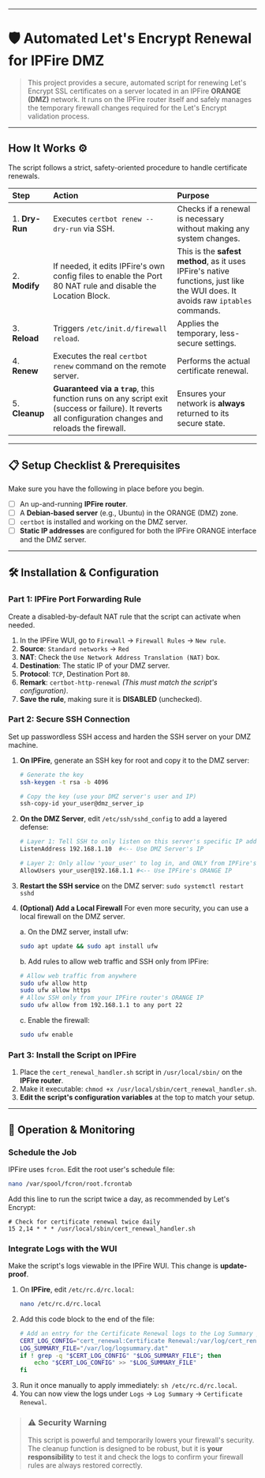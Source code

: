 -----

# 🛡️ Automated Let's Encrypt Renewal for IPFire DMZ

> This project provides a secure, automated script for renewing Let's Encrypt SSL certificates on a server located in an IPFire **ORANGE (DMZ)** network. It runs on the IPFire router itself and safely manages the temporary firewall changes required for the Let's Encrypt validation process.

-----

## How It Works ⚙️

The script follows a strict, safety-oriented procedure to handle certificate renewals.

| Step | Action | Purpose |
| :--- | :--- | :--- |
| 1. **Dry-Run** | Executes `certbot renew --dry-run` via SSH. | Checks if a renewal is necessary without making any system changes. |
| 2. **Modify** | If needed, it edits IPFire's own config files to enable the Port 80 NAT rule and disable the Location Block. | This is the **safest method**, as it uses IPFire's native functions, just like the WUI does. It avoids raw `iptables` commands. |
| 3. **Reload** | Triggers `/etc/init.d/firewall reload`. | Applies the temporary, less-secure settings. |
| 4. **Renew** | Executes the real `certbot renew` command on the remote server. | Performs the actual certificate renewal. |
| 5. **Cleanup** | **Guaranteed via a `trap`**, this function runs on any script exit (success or failure). It reverts all configuration changes and reloads the firewall. | Ensures your network is **always** returned to its secure state. |

-----

## 📋 Setup Checklist & Prerequisites

Make sure you have the following in place before you begin.

  - [ ] An up-and-running **IPFire router**.
  - [ ] A **Debian-based server** (e.g., Ubuntu) in the ORANGE (DMZ) zone.
  - [ ] `certbot` is installed and working on the DMZ server.
  - [ ] **Static IP addresses** are configured for both the IPFire ORANGE interface and the DMZ server.

-----

## 🛠️ Installation & Configuration

### Part 1: IPFire Port Forwarding Rule

Create a disabled-by-default NAT rule that the script can activate when needed.

1.  In the IPFire WUI, go to `Firewall` -\> `Firewall Rules` -\> `New rule`.
2.  **Source**: `Standard networks` -\> `Red`
3.  **NAT**: Check the `Use Network Address Translation (NAT)` box.
4.  **Destination**: The static IP of your DMZ server.
5.  **Protocol**: `TCP`, Destination Port `80`.
6.  **Remark**: `certbot-http-renewal`  *(This must match the script's configuration)*.
7.  **Save the rule**, making sure it is **DISABLED** (unchecked).

### Part 2: Secure SSH Connection

Set up passwordless SSH access and harden the SSH server on your DMZ machine.

1.  **On IPFire**, generate an SSH key for root and copy it to the DMZ server:

    ```bash
    # Generate the key
    ssh-keygen -t rsa -b 4096

    # Copy the key (use your DMZ server's user and IP)
    ssh-copy-id your_user@dmz_server_ip
    ```

2.  **On the DMZ Server**, edit `/etc/ssh/sshd_config` to add a layered defense:

    ```bash
    # Layer 1: Tell SSH to only listen on this server's specific IP address.
    ListenAddress 192.168.1.10  #<-- Use DMZ Server's IP

    # Layer 2: Only allow 'your_user' to log in, and ONLY from IPFire's IP.
    AllowUsers your_user@192.168.1.1 #<-- Use IPFire's ORANGE IP
    ```

3.  **Restart the SSH service** on the DMZ server: `sudo systemctl restart sshd`

4.  **(Optional) Add a Local Firewall** For even more security, you can use a local firewall on the DMZ server.

    a. On the DMZ server, install ufw:
    ```bash
    sudo apt update && sudo apt install ufw
    ```
    b. Add rules to allow web traffic and SSH only from IPFire:
    ```bash
    # Allow web traffic from anywhere
    sudo ufw allow http
    sudo ufw allow https
    # Allow SSH only from your IPFire router's ORANGE IP
    sudo ufw allow from 192.168.1.1 to any port 22
    ```
    c. Enable the firewall:
    ```bash
    sudo ufw enable
    ```
### Part 3: Install the Script on IPFire

1.  Place the `cert_renewal_handler.sh` script in `/usr/local/sbin/` on the **IPFire router**.
2.  Make it executable: `chmod +x /usr/local/sbin/cert_renewal_handler.sh`.
3.  **Edit the script's configuration variables** at the top to match your setup.

-----

## 🚀 Operation & Monitoring

### Schedule the Job

IPFire uses `fcron`. Edit the root user's schedule file:

```bash
nano /var/spool/fcron/root.fcrontab
```

Add this line to run the script twice a day, as recommended by Let's Encrypt:

```
# Check for certificate renewal twice daily
15 2,14 * * * /usr/local/sbin/cert_renewal_handler.sh
```

### Integrate Logs with the WUI

Make the script's logs viewable in the IPFire WUI. This change is **update-proof**.

1.  On **IPFire**, edit `/etc/rc.d/rc.local`:
    ```bash
    nano /etc/rc.d/rc.local
    ```
2.  Add this code block to the end of the file:
    ```bash
    # Add an entry for the Certificate Renewal logs to the Log Summary page.
    CERT_LOG_CONFIG="cert_renewal:Certificate Renewal:/var/log/cert_renewal.log"
    LOG_SUMMARY_FILE="/var/log/logsummary.dat"
    if ! grep -q "$CERT_LOG_CONFIG" "$LOG_SUMMARY_FILE"; then
        echo "$CERT_LOG_CONFIG" >> "$LOG_SUMMARY_FILE"
    fi
    ```
3.  Run it once manually to apply immediately: `sh /etc/rc.d/rc.local`.
4.  You can now view the logs under `Logs` -\> `Log Summary` -\> `Certificate Renewal`.

> ### ⚠️ **Security Warning**
>
> This script is powerful and temporarily lowers your firewall's security. The cleanup function is designed to be robust, but it is **your responsibility** to test it and check the logs to confirm your firewall rules are always restored correctly.
